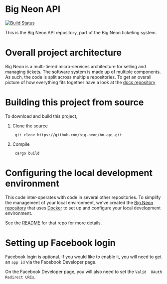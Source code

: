 # Big Neon API

[![Build Status](https://drone.metalworks.tarilabs.com/api/badges/big-neon/bn-api/status.svg)](https://drone.metalworks.tarilabs.com/big-neon/bn-api)

This is the Big Neon API repository, part of the Big Neon ticketing system.

# Overall project architecture

Big Neon is a multi-tiered micro-services architecture for selling and managing tickets. The software system is made up 
of multiple components. As such, the code is split across multiple repositories. To get an overall picture of how 
everything fits together have a look at the [docs repository]( https://github.com/big-neon/docs.git)

# Building this project from source

To download and build this project, 

1. Clone the source

        git clone https://github.com/big-neon/bn-api.git
    
1. Compile
        
        cargo build
        
# Configuring the local development environment

This code inter-operates with code in several other repositories. To simplify the management of your local environment,
we've created the [Big Neon repository](https://github.com/big-neon/bigneon) that uses [Docker](https://docker.org) to
set up and configure your local development environment.

See the [README](https://github.com/big-neon/bigneon/blob/master/README.md) for that repo for more details.

# Setting up Facebook login
Facebook login is optional. If you would like to enable it, you will need to get
an `app id` via the Facebook Developer page.

On the Facebook Developer page, you will also need to set the `Valid  OAuth Redirect URIs`.
